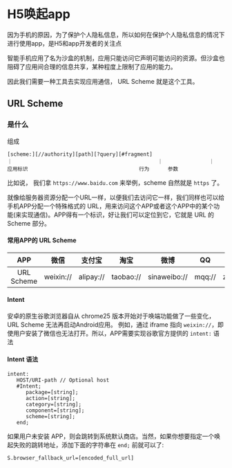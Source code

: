 # H5唤起app

因为手机的原因，为了保护个人隐私信息，所以如何在保护个人隐私信息的情况下进行使用app，是H5和app开发者的关注点

智能手机应用了名为沙盒的机制，应用只能访问它声明可能访问的资源。但沙盒也阻碍了应用间合理的信息共享，某种程度上限制了应用的能力。

因此我们需要一种工具去实现应用通信， URL Scheme 就是这个工具。

## URL Scheme

### 是什么

组成

``` 
[scheme:][//authority][path][?query][#fragment]
｜												｜				｜
应用标识									行为		参数
```

比如说， 我们拿 `https://www.baidu.com` 来举例，scheme 自然就是 `https` 了。

就像给服务器资源分配一个URL一样，以便我们去访问它一样，我们同样也可以给手机APP分配一个特殊格式的 URL，用来访问这个APP或者这个APP中的某个功能(来实现通信)。APP得有一个标识，好让我们可以定位到它，它就是 URL 的 Scheme 部分。

#### 常用APP的 URL Scheme

|    APP     |   微信    |  支付宝   |   淘宝    |     微博     |   QQ   |   知乎   |  短信  |
| :--------: | :-------: | :-------: | :-------: | :----------: | :----: | :------: | :----: |
| URL Scheme | weixin:// | alipay:// | taobao:// | sinaweibo:// | mqq:// | zhihu:// | sms:// |

#### Intent

安卓的原生谷歌浏览器自从 chrome25 版本开始对于唤端功能做了一些变化，URL Scheme 无法再启动Android应用。 例如，通过 iframe 指向 `weixin://`，即使用户安装了微信也无法打开。所以，APP需要实现谷歌官方提供的 `intent:` 语法

#### Intent 语法

```
intent:
   HOST/URI-path // Optional host 
   #Intent; 
      package=[string]; 
      action=[string]; 
      category=[string]; 
      component=[string]; 
      scheme=[string]; 
   end;
```

如果用户未安装 APP，则会跳转到系统默认商店。当然，如果你想要指定一个唤起失败的跳转地址，添加下面的字符串在 `end;` 前就可以了:

```
S.browser_fallback_url=[encoded_full_url]
```